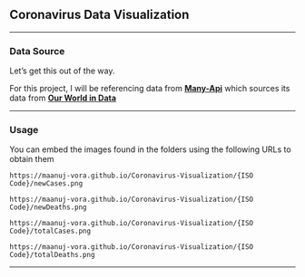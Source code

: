 Coronavirus Data Visualization
------------------------------

------------------------------------------------------------------------

### Data Source

Let’s get this out of the way.

For this project, I will be referencing data from
**[Many-Api](https://github.com/Maanuj-Vora/Many-Api)** which sources
its data from **[Our World in
Data](https://ourworldindata.org/coronavirus)**

------------------------------------------------------------------------

### Usage

You can embed the images found in the folders using the following URLs
to obtain them

    https://maanuj-vora.github.io/Coronavirus-Visualization/{ISO Code}/newCases.png

    https://maanuj-vora.github.io/Coronavirus-Visualization/{ISO Code}/newDeaths.png

    https://maanuj-vora.github.io/Coronavirus-Visualization/{ISO Code}/totalCases.png

    https://maanuj-vora.github.io/Coronavirus-Visualization/{ISO Code}/totalDeaths.png

------------------------------------------------------------------------

